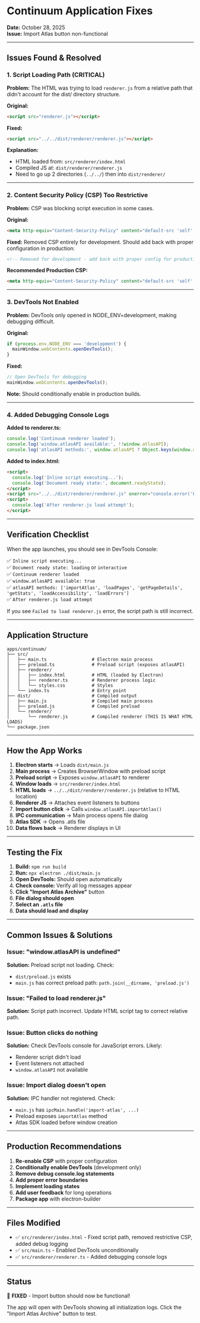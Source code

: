 # Continuum Application Fixes

**Date:** October 28, 2025  
**Issue:** Import Atlas button non-functional

---

## Issues Found & Resolved

### 1. **Script Loading Path (CRITICAL)**

**Problem:** The HTML was trying to load `renderer.js` from a relative path that didn't account for the dist/ directory structure.

**Original:**
```html
<script src="renderer.js"></script>
```

**Fixed:**
```html
<script src="../../dist/renderer/renderer.js"></script>
```

**Explanation:**
- HTML loaded from: `src/renderer/index.html`
- Compiled JS at: `dist/renderer/renderer.js`  
- Need to go up 2 directories (`../../`) then into `dist/renderer/`

---

### 2. **Content Security Policy (CSP) Too Restrictive**

**Problem:** CSP was blocking script execution in some cases.

**Original:**
```html
<meta http-equiv="Content-Security-Policy" content="default-src 'self'; script-src 'self' 'unsafe-inline'; style-src 'self' 'unsafe-inline'">
```

**Fixed:** Removed CSP entirely for development. Should add back with proper configuration in production:
```html
<!-- Removed for development - add back with proper config for production -->
```

**Recommended Production CSP:**
```html
<meta http-equiv="Content-Security-Policy" content="default-src 'self'; script-src 'self'; style-src 'self' 'unsafe-inline'; img-src 'self' data: https:;">
```

---

### 3. **DevTools Not Enabled**

**Problem:** DevTools only opened in NODE_ENV=development, making debugging difficult.

**Original:**
```typescript
if (process.env.NODE_ENV === 'development') {
  mainWindow.webContents.openDevTools();
}
```

**Fixed:**
```typescript
// Open DevTools for debugging
mainWindow.webContents.openDevTools();
```

**Note:** Should conditionally enable in production builds.

---

### 4. **Added Debugging Console Logs**

**Added to renderer.ts:**
```typescript
console.log('Continuum renderer loaded');
console.log('window.atlasAPI available:', !!window.atlasAPI);
console.log('atlasAPI methods:', window.atlasAPI ? Object.keys(window.atlasAPI) : 'N/A');
```

**Added to index.html:**
```html
<script>
  console.log('Inline script executing...');
  console.log('Document ready state:', document.readyState);
</script>
<script src="../../dist/renderer/renderer.js" onerror="console.error('Failed to load renderer.js')"></script>
<script>
  console.log('After renderer.js load attempt');
</script>
```

---

## Verification Checklist

When the app launches, you should see in DevTools Console:

✅ `Inline script executing...`  
✅ `Document ready state: loading` or `interactive`  
✅ `Continuum renderer loaded`  
✅ `window.atlasAPI available: true`  
✅ `atlasAPI methods: ['importAtlas', 'loadPages', 'getPageDetails', 'getStats', 'loadAccessibility', 'loadErrors']`  
✅ `After renderer.js load attempt`

If you see `Failed to load renderer.js` error, the script path is still incorrect.

---

## Application Structure

```
apps/continuum/
├── src/
│   ├── main.ts                 # Electron main process
│   ├── preload.ts              # Preload script (exposes atlasAPI)
│   ├── renderer/
│   │   ├── index.html          # HTML (loaded by Electron)
│   │   ├── renderer.ts         # Renderer process logic
│   │   └── styles.css          # Styles
│   └── index.ts                # Entry point
├── dist/                       # Compiled output
│   ├── main.js                 # Compiled main process
│   ├── preload.js              # Compiled preload
│   └── renderer/
│       └── renderer.js         # Compiled renderer (THIS IS WHAT HTML LOADS)
└── package.json
```

---

## How the App Works

1. **Electron starts** → Loads `dist/main.js`
2. **Main process** → Creates BrowserWindow with preload script
3. **Preload script** → Exposes `window.atlasAPI` to renderer
4. **Window loads** → `src/renderer/index.html`
5. **HTML loads** → `../../dist/renderer/renderer.js` (relative to HTML location)
6. **Renderer JS** → Attaches event listeners to buttons
7. **Import button click** → Calls `window.atlasAPI.importAtlas()`
8. **IPC communication** → Main process opens file dialog
9. **Atlas SDK** → Opens .atls file
10. **Data flows back** → Renderer displays in UI

---

## Testing the Fix

1. **Build:** `npm run build`
2. **Run:** `npx electron ./dist/main.js`
3. **Open DevTools:** Should open automatically
4. **Check console:** Verify all log messages appear
5. **Click "Import Atlas Archive"** button
6. **File dialog should open**
7. **Select an `.atls` file**
8. **Data should load and display**

---

## Common Issues & Solutions

### Issue: "window.atlasAPI is undefined"
**Solution:** Preload script not loading. Check:
- `dist/preload.js` exists
- `main.js` has correct preload path: `path.join(__dirname, 'preload.js')`

### Issue: "Failed to load renderer.js"
**Solution:** Script path incorrect. Update HTML script tag to correct relative path.

### Issue: Button clicks do nothing
**Solution:** Check DevTools console for JavaScript errors. Likely:
- Renderer script didn't load
- Event listeners not attached
- `window.atlasAPI` not available

### Issue: Import dialog doesn't open
**Solution:** IPC handler not registered. Check:
- `main.js` has `ipcMain.handle('import-atlas', ...)`
- Preload exposes `importAtlas` method
- Atlas SDK loaded before window creation

---

## Production Recommendations

1. **Re-enable CSP** with proper configuration
2. **Conditionally enable DevTools** (development only)
3. **Remove debug console.log statements**
4. **Add proper error boundaries**
5. **Implement loading states**
6. **Add user feedback** for long operations
7. **Package app** with electron-builder

---

## Files Modified

- ✅ `src/renderer/index.html` - Fixed script path, removed restrictive CSP, added debug logging
- ✅ `src/main.ts` - Enabled DevTools unconditionally
- ✅ `src/renderer/renderer.ts` - Added debugging console logs

---

## Status

🎉 **FIXED** - Import button should now be functional!

The app will open with DevTools showing all initialization logs. Click the "Import Atlas Archive" button to test.

